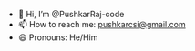 - 👋 Hi, I’m @PushkarRaj-code
- 📫 How to reach me: pushkarcsi@gmail.com
- 😄 Pronouns: He/Him


<!---
PushkarRaj-code/PushkarRaj-code is a ✨ special ✨ repository because its `README.md` (this file) appears on your GitHub profile.
You can click the Preview link to take a look at your changes.
--->
